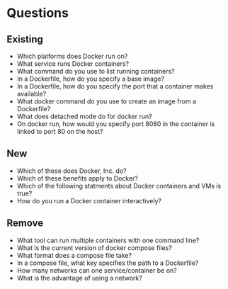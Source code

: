 # Questions

## Existing

 - Which platforms does Docker run on?
 - What service runs Docker containers?
 - What command do you use to list running containers?
 - In a Dockerfile, how do you specify a base image?
 - In a Dockerfile, how do you specify the port that a container makes
   available?
 - What docker command do you use to create an image from a Dockerfile?
 - What does detached mode do for docker run?
 - On docker run, how would you specify port 8080 in the container is linked
   to port 80 on the host?

## New

 - Which of these does Docker, Inc. do?
 - Which of these benefits apply to Docker?
 - Which of the following statments about Docker containers and VMs is true?
 - How do you run a Docker container interactively?

## Remove

 - What tool can run multiple containers with one command line?
 - What is the current version of docker compose files?
 - What format does a compose file take?
 - In a compose file, what key specifies the path to a Dockerfile?
 - How many networks can one service/container be on?
 - What is the advantage of using a network?

